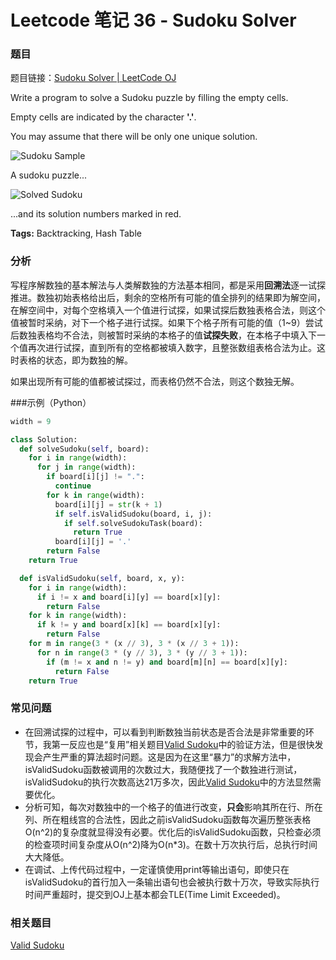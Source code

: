 # Leetcode 笔记 36 - Sudoku Solver

### 题目

题目链接：[Sudoku Solver | LeetCode OJ](https://oj.leetcode.com/problems/sudoku-solver/)

Write a program to solve a Sudoku puzzle by filling the empty cells.

Empty cells are indicated by the character **'.'**.

You may assume that there will be only one unique solution.

![Sudoku Sample](http://upload.wikimedia.org/wikipedia/commons/thumb/f/ff/Sudoku-by-L2G-20050714.svg/250px-Sudoku-by-L2G-20050714.svg.png)

A sudoku puzzle...

![Solved Sudoku](http://upload.wikimedia.org/wikipedia/commons/thumb/3/31/Sudoku-by-L2G-20050714_solution.svg/250px-Sudoku-by-L2G-20050714_solution.svg.png)

...and its solution numbers marked in red.

**Tags:** Backtracking, Hash Table

### 分析

写程序解数独的基本解法与人类解数独的方法基本相同，都是采用**回溯法**逐一试探推进。数独初始表格给出后，剩余的空格所有可能的值全排列的结果即为解空间，在解空间中，对每个空格填入一个值进行试探，如果试探后数独表格合法，则这个值被暂时采纳，对下一个格子进行试探。如果下个格子所有可能的值（1~9）尝试后数独表格均不合法，则被暂时采纳的本格子的值**试探失败**，在本格子中填入下一个值再次进行试探，直到所有的空格都被填入数字，且整张数组表格合法为止。这时表格的状态，即为数独的解。

如果出现所有可能的值都被试探过，而表格仍然不合法，则这个数独无解。

###示例（Python）

```python
width = 9

class Solution:
  def solveSudoku(self, board):
    for i in range(width):
      for j in range(width):
        if board[i][j] != ".":
          continue
        for k in range(width):
          board[i][j] = str(k + 1)
          if self.isValidSudoku(board, i, j):
            if self.solveSudokuTask(board):
              return True
          board[i][j] = '.'
        return False
    return True

  def isValidSudoku(self, board, x, y):
    for i in range(width):
      if i != x and board[i][y] == board[x][y]:
        return False
    for k in range(width):
      if k != y and board[x][k] == board[x][y]:
        return False
    for m in range(3 * (x // 3), 3 * (x // 3 + 1)):
      for n in range(3 * (y // 3), 3 * (y // 3 + 1)):
        if (m != x and n != y) and board[m][n] == board[x][y]:
          return False
    return True
```
### 常见问题

+ 在回溯试探的过程中，可以看到判断数独当前状态是否合法是非常重要的环节，我第一反应也是“复用”相关题目[Valid Sudoku]()中的验证方法，但是很快发现会产生严重的算法超时问题。这是因为在这里“暴力”的求解方法中，isValidSudoku函数被调用的次数过大，我随便找了一个数独进行测试，isValidSudoku的执行次数高达21万多次，因此[Valid Sudoku]()中的方法显然需要优化。
+ 分析可知，每次对数独中的一个格子的值进行改变，**只会**影响其所在行、所在列、所在粗线宫的合法性，因此之前isValidSudoku函数每次遍历整张表格O(n^2)的复杂度就显得没有必要。优化后的isValidSudoku函数，只检查必须的检查项时间复杂度从O(n^2)降为O(n*3)。在数十万次执行后，总执行时间大大降低。
+ 在调试、上传代码过程中，一定谨慎使用print等输出语句，即使只在isValidSudoku的首行加入一条输出语句也会被执行数十万次，导致实际执行时间严重超时，提交到OJ上基本都会TLE(Time Limit Exceeded)。

### 相关题目

[Valid Sudoku](035.Valid.Sudoku.md)
